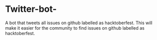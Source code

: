 # Twitter-bot-
A bot that tweets all issues on github labelled as hacktoberfest.
This will make it easier for the community to find issues on github labelled as hacktoberfest.
